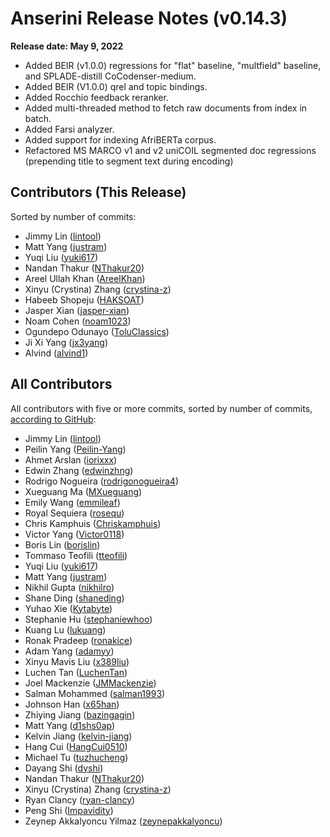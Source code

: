 # Anserini Release Notes (v0.14.3)

**Release date: May 9, 2022**

+ Added BEIR (v1.0.0) regressions for "flat" baseline, "multfield" baseline, and SPLADE-distill CoCodenser-medium.
+ Added BEIR (V1.0.0) qrel and topic bindings.
+ Added Rocchio feedback reranker.
+ Added multi-threaded method to fetch raw documents from index in batch.
+ Added Farsi analyzer.
+ Added support for indexing AfriBERTa corpus.
+ Refactored MS MARCO v1 and v2 uniCOIL segmented doc regressions (prepending title to segment text during encoding)

## Contributors (This Release)

Sorted by number of commits:

+ Jimmy Lin ([lintool](https://github.com/lintool))
+ Matt Yang ([justram](https://github.com/justram))
+ Yuqi Liu ([yuki617](https://github.com/yuki617))
+ Nandan Thakur ([NThakur20](https://github.com/NThakur20))
+ Areel Ullah Khan ([AreelKhan](https://github.com/AreelKhan))
+ Xinyu (Crystina) Zhang ([crystina-z](https://github.com/crystina-z))
+ Habeeb Shopeju ([HAKSOAT](https://github.com/HAKSOAT))
+ Jasper Xian ([jasper-xian](https://github.com/jasper-xian))
+ Noam Cohen ([noam1023](https://github.com/noam1023))
+ Ogundepo Odunayo ([ToluClassics](https://github.com/ToluClassics))
+ Ji Xi Yang ([jx3yang](https://github.com/jx3yang))
+ Alvind ([alvind1](https://github.com/alvind1))

## All Contributors

All contributors with five or more commits, sorted by number of commits, [according to GitHub](https://github.com/castorini/Anserini/graphs/contributors):

+ Jimmy Lin ([lintool](https://github.com/lintool))
+ Peilin Yang ([Peilin-Yang](https://github.com/Peilin-Yang))
+ Ahmet Arslan ([iorixxx](https://github.com/iorixxx))
+ Edwin Zhang ([edwinzhng](https://github.com/edwinzhng))
+ Rodrigo Nogueira ([rodrigonogueira4](https://github.com/rodrigonogueira4))
+ Xueguang Ma ([MXueguang](https://github.com/MXueguang))
+ Emily Wang ([emmileaf](https://github.com/emmileaf))
+ Royal Sequiera ([rosequ](https://github.com/rosequ))
+ Chris Kamphuis ([Chriskamphuis](https://github.com/Chriskamphuis))
+ Victor Yang ([Victor0118](https://github.com/Victor0118))
+ Boris Lin ([borislin](https://github.com/borislin))
+ Tommaso Teofili ([tteofili](https://github.com/tteofili))
+ Yuqi Liu ([yuki617](https://github.com/yuki617))
+ Matt Yang ([justram](https://github.com/justram))
+ Nikhil Gupta ([nikhilro](https://github.com/nikhilro))
+ Shane Ding ([shaneding](https://github.com/shaneding))
+ Yuhao Xie ([Kytabyte](https://github.com/Kytabyte))
+ Stephanie Hu ([stephaniewhoo](https://github.com/stephaniewhoo))
+ Kuang Lu ([lukuang](https://github.com/lukuang))
+ Ronak Pradeep ([ronakice](https://github.com/ronakice))
+ Adam Yang ([adamyy](https://github.com/adamyy))
+ Xinyu Mavis Liu ([x389liu](https://github.com/x389liu))
+ Luchen Tan ([LuchenTan](https://github.com/LuchenTan))
+ Joel Mackenzie ([JMMackenzie](https://github.com/JMMackenzie))
+ Salman Mohammed ([salman1993](https://github.com/salman1993))
+ Johnson Han ([x65han](https://github.com/x65han))
+ Zhiying Jiang ([bazingagin](https://github.com/bazingagin))
+ Matt Yang ([d1shs0ap](https://github.com/d1shs0ap))
+ Kelvin Jiang ([kelvin-jiang](https://github.com/kelvin-jiang))
+ Hang Cui ([HangCui0510](https://github.com/HangCui0510))
+ Michael Tu ([tuzhucheng](https://github.com/tuzhucheng))
+ Dayang Shi ([dyshi](https://github.com/dyshi))
+ Nandan Thakur ([NThakur20](https://github.com/NThakur20))
+ Xinyu (Crystina) Zhang ([crystina-z](https://github.com/crystina-z))
+ Ryan Clancy ([ryan-clancy](https://github.com/ryan-clancy))
+ Peng Shi ([Impavidity](https://github.com/Impavidity))
+ Zeynep Akkalyoncu Yilmaz ([zeynepakkalyoncu](https://github.com/zeynepakkalyoncu))
